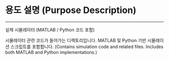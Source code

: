 # 용도 설명 (Purpose Description)
---
실제 시뮬레이터 (MATLAB / Python 코드 포함)

시뮬레이터 관련 코드가 들어가는 디렉토리입니다. MATLAB 및 Python 기반 시뮬레이션 스크립트를 포함합니다.
(Contains simulation code and related files. Includes both MATLAB and Python implementations.)